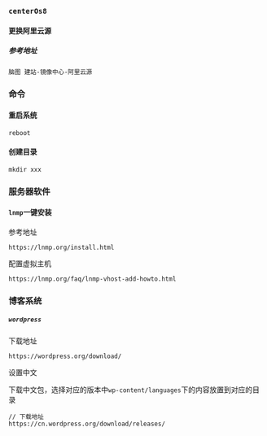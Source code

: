 ### `centerOs8`

#### 更换阿里云源

##### 参考地址

```
脑图 建站-镜像中心-阿里云源
```

### 命令

#### 重启系统

```
reboot
```

#### 创建目录

```
mkdir xxx
```

### 服务器软件

#### `lnmp`一键安装

参考地址

```
https://lnmp.org/install.html
```

配置虚拟主机

```
https://lnmp.org/faq/lnmp-vhost-add-howto.html
```

### 博客系统

##### `wordpress`

下载地址

```
https://wordpress.org/download/
```

设置中文

下载中文包，选择对应的版本中`wp-content/languages`下的内容放置到对应的目录

```
// 下载地址
https://cn.wordpress.org/download/releases/
```



